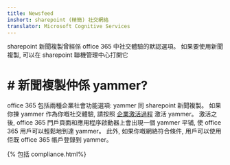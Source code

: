 ```yaml
---
title: Newsfeed
inshort: sharepoint (精簡) 社交網絡
translator: Microsoft Cognitive Services
---
```



sharepoint 新聞複製曾經係 office 365 中社交體驗的默認選項。 如果要使用新聞複製, 可以在 sharepoint 聯機管理中心打開它

# # 新聞複製仲係 yammer?
office 365 包括兩種企業社會功能選項: yammer 同 sharepoint 新聞複製。 如果你揀 yammer 作為你嘅社交體驗, 請按照 [企業激活過程](http://0) 激活 yammer。 激活之後, office 365 門戶頁面和應用程序啟動器上會出現一個 yammer 平铺, 使 office 365 用戶可以輕鬆地到達 yammer。 此外, 如果你嘅網絡符合條件, 用戶可以使用佢既 office 365 帳戶登錄到 yammer。

{% 包括 compliance.html%}

